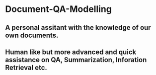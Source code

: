 # Document-QA-Modelling

## A personal assitant with the knowledge of our own documents.
## Human like but more advanced and quick assistance on QA, Summarization, Inforation Retrieval etc.